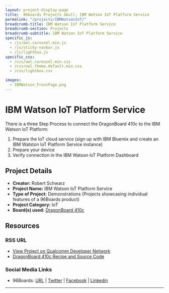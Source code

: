 ```yaml
---
layout: project-display-page
title:  96boards Projects &bull; IBM Watson IoT Platform Service
permalink: "/projects/IBMWatsonIoT/"
breadcrumb-title: IBM Watson IoT Platform Service
breadcrumb-section: Projects
breadcrumb-subtitle: IBM Watson IoT Platform Service
specific_js:
  - /js/owl.carousel.min.js
  - /js/sticky-navbar.js
  - /js/lightbox.js
specific_css:
  - /css/owl.carousel.min.css
  - /css/owl.theme.default.min.css
  - /css/lightbox.css

images:
  - IBMWatson_FrontPage.png
---
```

# IBM Watson IoT Platform Service

There is a three Step Process to connect the DragonBoard 410c to the IBM Watson IoT Platform:

1. Prepare the IoT cloud service (sign up with IBM Bluemix and create an IBM Watston IoT Platform Service instance)
2. Prepare your device
3. Verify connection in the IBM Watson IoT Platform Dashboard

## Project Details

- **Creator:** Robert Schwarz
- **Project Name:** IBM Watson IoT Platform Service
- **Type of Project:** Demonstrations (Projects showcasing individual features of a 96Boards product)
- **Project Category:** IoT
- **Board(s) used:** [DragonBoard 410c](http://www.96boards.org/product/dragonboard410c/)

## Resources

### RSS URL

- [View Project on Qualcomm Developer Network](https://developer.qualcomm.com/project/ibm-watson-iot-platform-service)
- [DragonBoard 410c Recipe and Source Code](https://developer.ibm.com/recipes/tutorials/dragonboard410c-recipe/)

### Social Media Links

- 96Boards: [URL](http://www.96boards.org/) &#124; [Twitter](https://twitter.com/96boards) &#124; [Facebook](https://www.facebook.com/96Boards) &#124; [Linkedin](https://www.linkedin.com/showcase/6637095/)

***
